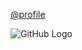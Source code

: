 [@profile](https://www.codewars.com/users/spprssr)

![GitHub Logo](https://i.gyazo.com/bb9d1c3e9202fe9b6eff4000dc166612.png)

